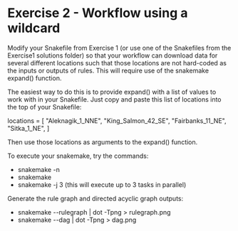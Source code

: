 # Exercise 2 - Workflow using a wildcard

Modify your Snakefile from Exercise 1 (or use one of the Snakefiles from
the Exercise1 solutions folder) so that your workflow can download
data for several different locations such that those locations are not
hard-coded as the inputs or outputs of rules. This will require use of the 
snakemake expand() function.

The easiest way to do this is to provide expand() with a list of values
to work with in your Snakefile. Just copy and paste this list of locations
into the top of your Snakefile:


locations = [ 
	"Aleknagik_1_NNE",
	"King_Salmon_42_SE",
	"Fairbanks_11_NE",
	"Sitka_1_NE",
]

Then use those locations as arguments to the expand() function.

To execute your snakemake, try the commands:
* snakemake -n
* snakemake
* snakemake -j 3	(this will execute up to 3 tasks in parallel)

Generate the rule graph and directed acyclic graph outputs:
* snakemake --rulegraph | dot -Tpng > rulegraph.png
* snakemake --dag | dot -Tpng > dag.png

